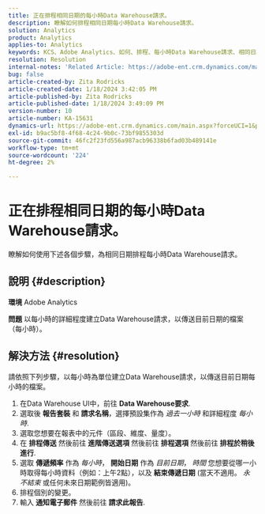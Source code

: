 ```yaml
---
title: 正在排程相同日期的每小時Data Warehouse請求。
description: 瞭解如何排程相同日期每小時Data Warehouse請求。
solution: Analytics
product: Analytics
applies-to: Analytics
keywords: KCS、Adobe Analytics、如何、排程、每小時Data Warehouse請求、相同日期
resolution: Resolution
internal-notes: 'Related Article: https://adobe-ent.crm.dynamics.com/main.aspx?appid=c8f3a4cd-a068-e911-a957-000d3a34e00b&pagetype=entityrecord&etn=knowledgearticle&id=b5d08a45-cea0-ea11-a812-000d3a303484'
bug: false
article-created-by: Zita Rodricks
article-created-date: 1/18/2024 3:42:05 PM
article-published-by: Zita Rodricks
article-published-date: 1/18/2024 3:49:09 PM
version-number: 10
article-number: KA-15631
dynamics-url: https://adobe-ent.crm.dynamics.com/main.aspx?forceUCI=1&pagetype=entityrecord&etn=knowledgearticle&id=38e3cf20-18b6-ee11-a569-6045bd0065f9
exl-id: b9ac5bf8-4f68-4c24-9b0c-73bf9855303d
source-git-commit: 46fc2f23fd556a987acb96338b6fad03b489141e
workflow-type: tm+mt
source-wordcount: '224'
ht-degree: 2%

---
```


# 正在排程相同日期的每小時Data Warehouse請求。


瞭解如何使用下述各個步驟，為相同日期排程每小時Data Warehouse請求。

## 說明 {#description}


<b>環境</b>
Adobe Analytics

<b>問題</b>
以每小時的詳細程度建立Data Warehouse請求，以傳送目前日期的檔案（每小時）。


## 解決方法 {#resolution}


請依照下列步驟，以每小時為單位建立Data Warehouse請求，以傳送目前日期每小時的檔案。

1. 在Data Warehouse UI中，前往 <b>Data Warehouse要求</b>.
2. 選取後 <b>報告套裝</b> 和 <b>請求名稱</b>，選擇預設集作為 *過去一小時* 和詳細程度 *每小時*.
3. 選取您想要在報表中的元件（區段、維度、量度）。
4. 在 <b>排程傳送</b> 然後前往 <b>進階傳送選項</b> 然後前往 <b>排程選項</b> 然後前往 <b>排程於稍後進行</b>.
5. 選取 <b>傳遞頻率</b> 作為 *每小時*， <b>開始日期</b> 作為 *目前日期*， *時間* 您想要從哪一小時取得每小時資料（例如：上午2點），以及 <b>結束傳遞日期</b> (當天不適用。 *永不結束* 或任何未來日期範例皆適用)。
6. 排程個別的變更。
7. 輸入 <b>通知電子郵件</b> 然後前往 <b>請求此報告</b>.
